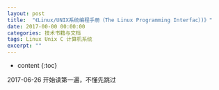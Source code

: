 ```yaml
---
layout: post
title:  "《Linux/UNIX系统编程手册（The Linux Programming Interfac）)》"
date: 2017-00-00 00:00:00
categories: 技术书籍与文档
tags: Linux Unix C 计算机系统
excerpt: ""
---
```


* content
{:toc}



2017-06-26 开始读第一遍，不懂先跳过





















































































































































































































































































































































































































































































































































































































































































































































































































































































































































































